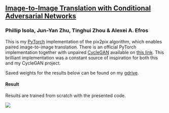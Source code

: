 ## [Image-to-Image Translation with Conditional Adversarial Networks](https://arxiv.org/abs/1611.07004)

### Phillip Isola, Jun-Yan Zhu, Tinghui Zhou & Alexei A. Efros

This is my [PyTorch](https://pytorch.org/) implementation of the pix2pix algorithm, which enables paired image-to-image translation. There is an official PyTorch implementation together with unpaired [CycleGAN](https://arxiv.org/abs/1703.10593) available on [this link](https://github.com/junyanz/pytorch-CycleGAN-and-pix2pix). This brilliant implementation was a constant source of inspiration for both this and my CycleGAN project.

Saved weights for the results below can be found on my [gdrive](https://drive.google.com/drive/folders/1qSebyz5fwMFonhR8-fkDtup8-IwHsOa0?usp=sharing).

#### Result
Results are trained from scratch with the presented code.

<img src="images/result_DCGAN.png">

